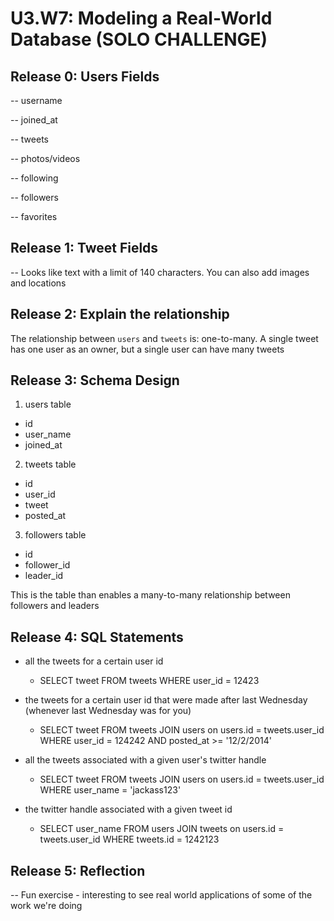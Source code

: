 # U3.W7: Modeling a Real-World Database (SOLO CHALLENGE)

## Release 0: Users Fields
-- username

-- joined_at

-- tweets

-- photos/videos

-- following

-- followers

-- favorites

<!-- Identify the fields Twitter collects data for -->

## Release 1: Tweet Fields
-- Looks like text with a limit of 140 characters. You can also add images and locations


## Release 2: Explain the relationship
The relationship between `users` and `tweets` is: one-to-many. A single tweet has one user as an owner, but a single user can have many tweets

<!-- because... -->

## Release 3: Schema Design
1. users table
  * id
  * user_name
  * joined_at

2. tweets table
  * id
  * user_id
  * tweet
  * posted_at

3. followers table
  * id
  * follower_id
  * leader_id


This is the table than enables a many-to-many relationship between followers and leaders

<!-- Include your image (inline) of your schema -->

## Release 4: SQL Statements
- all the tweets for a certain user id
	- SELECT tweet FROM tweets WHERE user_id = 12423


- the tweets for a certain user id that were made after last Wednesday (whenever last Wednesday was for you)
	- SELECT tweet FROM tweets JOIN users on users.id = tweets.user_id WHERE user_id = 124242 AND posted_at >= '12/2/2014'


- all the tweets associated with a given user's twitter handle
	- SELECT tweet FROM tweets JOIN users on users.id = tweets.user_id WHERE user_name = 'jackass123'

- the twitter handle associated with a given tweet id 
	- SELECT user_name FROM users JOIN tweets on users.id = tweets.user_id WHERE tweets.id = 1242123


## Release 5: Reflection
-- Fun exercise - interesting to see real world applications of some of the work we're doing
<!-- Be sure to add your reflection here!!! -->